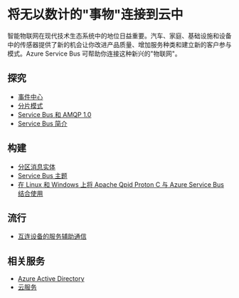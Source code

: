 <properties pageTitle="将无以数计的事物连接到云中" metaKeywords="Service Bus, internet of things" description="了解如何使用 Windows Azure 将无以数计的事物连接到云中." services="service-bus" documentationCenter=".NET" title="Connect Millions of Things to the Cloud" authors="sethm" solutions="" manager="timlt" editor="mattshel" />
<tags ms.service="service-bus"
    ms.date="03/18/2015"
    wacn.date="04/11/2015"
    />

# 将无以数计的"事物"连接到云中
 
智能物联网在现代技术生态系统中的地位日益重要。汽车、家庭、基础设施和设备中的传感器提供了新的机会让你改进产品质量、增加服务种类和建立新的客户参与模式。Azure Service Bus 可帮助你连接这种新兴的"物联网"。

## 探究
- [事件中心](http://msdn.microsoft.com/zh-cn/library/dn789973.aspx)
- [分片模式](http://msdn.microsoft.com/zh-cn/library/dn589797.aspx)
- [Service Bus 和 AMQP 1.0](http://msdn.microsoft.com/zh-cn/library/azure/jj841071.aspx)
- [Service Bus 简介](/zh-cn/documentation/services/service-bus)
 
## 构建
- [分区消息实体](http://msdn.microsoft.com/zh-cn/library/azure/dn520246.aspx)
- [Service Bus 主题](/zh-cn/documentation/articles/service-bus-dotnet-how-to-use-topics-subscriptions)
- [在 Linux 和 Windows 上将 Apache Qpid Proton C 与 Azure Service Bus 结合使用](http://msdn.microsoft.com/zh-cn/library/azure/dn235560.aspx)
 
## 流行
- [互连设备的服务辅助通信](http://blogs.msdn.com/b/clemensv/archive/2014/02/10/service-assisted-communication-for-connected-devices.aspx)

## 相关服务
- [Azure Active Directory](/zh-cn/documentation/services/identity)
- [云服务](/zh-cn/documentation/services/cloud-services) 
